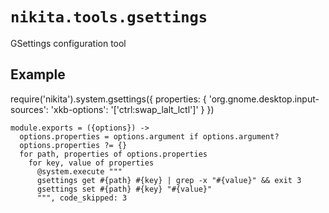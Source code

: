 
# `nikita.tools.gsettings`

GSettings configuration tool

## Example

require('nikita').system.gsettings({
  properties: {
    'org.gnome.desktop.input-sources': 'xkb-options': '[\'ctrl:swap_lalt_lctl\']'
  }
})

    module.exports = ({options}) ->
      options.properties = options.argument if options.argument?
      options.properties ?= {}
      for path, properties of options.properties
        for key, value of properties
          @system.execute """
          gsettings get #{path} #{key} | grep -x "#{value}" && exit 3
          gsettings set #{path} #{key} "#{value}"
          """, code_skipped: 3
